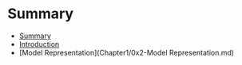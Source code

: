 # Summary

* [Summary](README.md)
* [Introduction](Chapter1/0x1-Introduction.md)
* [Model Representation](Chapter1/0x2-Model Representation.md)

